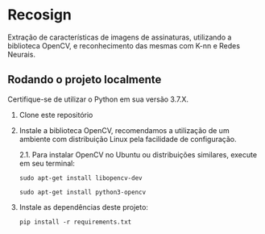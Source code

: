 # Recosign

Extração de características de imagens de assinaturas, utilizando a biblioteca OpenCV, e reconhecimento das mesmas com K-nn e Redes Neurais.

## Rodando o projeto localmente

Certifique-se de utilizar o Python em sua versão 3.7.X.

1. Clone este repositório
2. Instale a biblioteca OpenCV, recomendamos a utilização de um ambiente com distribuição Linux pela facilidade de configuração.

    2.1. Para instalar OpenCV no Ubuntu ou distribuições similares, execute em seu terminal:

    ```sudo apt-get install libopencv-dev```

    ```sudo apt-get install python3-opencv```

3. Instale as dependências deste projeto:

    ```pip install -r requirements.txt```
